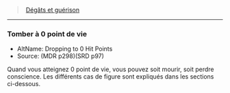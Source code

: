 ﻿---
!GenericItem
Name: Tomber à 0 point de vie
AltName: Dropping to 0 Hit Points
Source: (MDR p298)(SRD p97)
Id: damage_healing_hd.md#tomber-à-0-point-de-vie
ParentLink: damage_healing_hd.md#dégâts-et-guérison-
ParentName: 'Dégâts et guérison '
NameLevel: 3
Attributes:
  Name: Tomber à 0 point de vie
  Markdown: >+
    ### <!--Name-->Tomber à 0 point de vie<!--/Name-->


    - AltName: <!--AltName-->Dropping to 0 Hit Points<!--/AltName-->

    - Source: <!--Source-->(MDR p298)(SRD p97)<!--/Source-->


    Quand vous atteignez 0 point de vie, vous pouvez soit mourir, soit perdre conscience. Les différents cas de figure sont expliqués dans les sections ci-dessous.

  AltName: Dropping to 0 Hit Points
  Source: (MDR p298)(SRD p97)
AttributesDictionary: >+
  Name: Tomber à 0 point de vie

  Markdown: >+

    ### <!--Name-->Tomber à 0 point de vie<!--/Name-->





    - AltName: <!--AltName-->Dropping to 0 Hit Points<!--/AltName-->



    - Source: <!--Source-->(MDR p298)(SRD p97)<!--/Source-->





    Quand vous atteignez 0 point de vie, vous pouvez soit mourir, soit perdre conscience. Les différents cas de figure sont expliqués dans les sections ci-dessous.



  AltName: Dropping to 0 Hit Points

  Source: (MDR p298)(SRD p97)

---
> [Dégâts et guérison ](hd_damage_healing.md)

---

### Tomber à 0 point de vie

- AltName: Dropping to 0 Hit Points
- Source: (MDR p298)(SRD p97)

Quand vous atteignez 0 point de vie, vous pouvez soit mourir, soit perdre conscience. Les différents cas de figure sont expliqués dans les sections ci-dessous.

